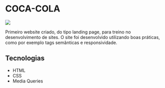 # COCA-COLA
![](./img/Captura%20de%20Tela%202025-09-19%20%C3%A0s%2010.53.18.png)

Primeiro website criado, do tipo landing page, para treino no desenvolvimento de sites.
O site foi desenvolvido utilizando boas práticas, como por exemplo tags semânticas e responsividade.

## Tecnologias
* HTML
* CSS
* Media Queries


